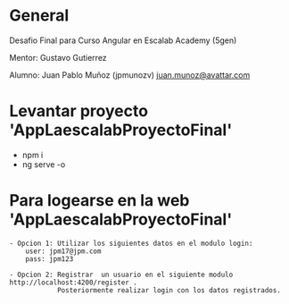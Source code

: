 # General

Desafio Final para Curso Angular en Escalab Academy (5gen)

Mentor: Gustavo Gutierrez

Alumno: Juan Pablo Muñoz (jpmunozv)
juan.munoz@avattar.com

# Levantar proyecto 'AppLaescalabProyectoFinal'

 - npm i
 - ng serve -o

# Para logearse en la web 'AppLaescalabProyectoFinal'

    - Opcion 1: Utilizar los siguientes datos en el modulo login:
        user: jpm17@jpm.com
        pass: jpm123

    - Opcion 2: Registrar  un usuario en el siguiente modulo http://localhost:4200/register .
                Posteriormente realizar login con los datos registrados.

         